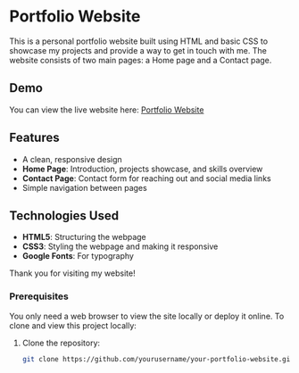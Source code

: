 # Portfolio Website

This is a personal portfolio website built using HTML and basic CSS to showcase my projects and provide a way to get in touch with me. The website consists of two main pages: a Home page and a Contact page.

## Demo

You can view the live website here: [Portfolio Website](https://yourwebsite.com)  

## Features

- A clean, responsive design
- **Home Page**: Introduction, projects showcase, and skills overview
- **Contact Page**: Contact form for reaching out and social media links
- Simple navigation between pages

## Technologies Used

- **HTML5**: Structuring the webpage
- **CSS3**: Styling the webpage and making it responsive
- **Google Fonts**: For typography

Thank you for visiting my website!

### Prerequisites

You only need a web browser to view the site locally or deploy it online. To clone and view this project locally:

1. Clone the repository:
   ```bash
   git clone https://github.com/yourusername/your-portfolio-website.git
